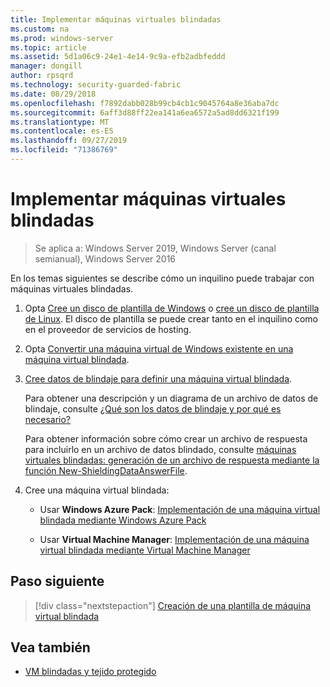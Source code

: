 ```yaml
---
title: Implementar máquinas virtuales blindadas
ms.custom: na
ms.prod: windows-server
ms.topic: article
ms.assetid: 5d1a06c9-24e1-4e14-9c9a-efb2adbfeddd
manager: dongill
author: rpsqrd
ms.technology: security-guarded-fabric
ms.date: 08/29/2018
ms.openlocfilehash: f7892dabb028b99cb4cb1c9045764a8e36aba7dc
ms.sourcegitcommit: 6aff3d88ff22ea141a6ea6572a5ad8dd6321f199
ms.translationtype: MT
ms.contentlocale: es-ES
ms.lasthandoff: 09/27/2019
ms.locfileid: "71386769"
---
```

# <a name="deploy-shielded-vms"></a>Implementar máquinas virtuales blindadas


>Se aplica a: Windows Server 2019, Windows Server (canal semianual), Windows Server 2016

En los temas siguientes se describe cómo un inquilino puede trabajar con máquinas virtuales blindadas.

1. Opta [Cree un disco de plantilla de Windows](guarded-fabric-create-a-shielded-vm-template.md) o [cree un disco de plantilla de Linux](guarded-fabric-create-a-linux-shielded-vm-template.md). El disco de plantilla se puede crear tanto en el inquilino como en el proveedor de servicios de hosting. 

2. Opta [Convertir una máquina virtual de Windows existente en una máquina virtual blindada](guarded-fabric-vm-shielding-helper-vhd.md). 

3. [Cree datos de blindaje para definir una máquina virtual blindada](guarded-fabric-tenant-creates-shielding-data.md).

    Para obtener una descripción y un diagrama de un archivo de datos de blindaje, consulte [¿Qué son los datos de blindaje y por qué es necesario?](guarded-fabric-and-shielded-vms.md#what-is-shielding-data-and-why-is-it-necessary)
    
    Para obtener información sobre cómo crear un archivo de respuesta para incluirlo en un archivo de datos blindado, consulte [máquinas virtuales blindadas: generación de un archivo de respuesta mediante la función New-ShieldingDataAnswerFile](guarded-fabric-sample-unattend-xml-file.md).

4. Cree una máquina virtual blindada:
 
    - Usar **Windows Azure Pack**: [Implementación de una máquina virtual blindada mediante Windows Azure Pack](guarded-fabric-shielded-vm-windows-azure-pack.md)

    - Usar **Virtual Machine Manager**: [Implementación de una máquina virtual blindada mediante Virtual Machine Manager](guarded-fabric-tenant-deploys-shielded-vm-using-vmm.md)

## <a name="next-step"></a>Paso siguiente

> [!div class="nextstepaction"]
> [Creación de una plantilla de máquina virtual blindada](guarded-fabric-create-a-shielded-vm-template.md)

## <a name="see-also"></a>Vea también

- [VM blindadas y tejido protegido](guarded-fabric-and-shielded-vms-top-node.md)
